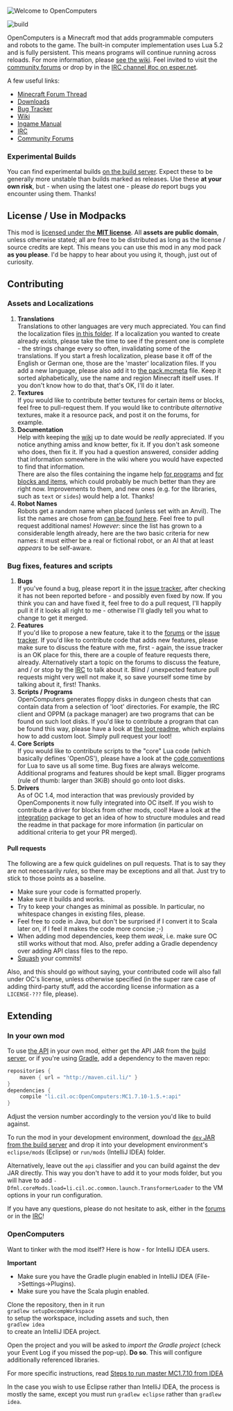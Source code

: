 ![Welcome to OpenComputers](assets/misc/banner.png)

![build](https://github.com/lucsoft/OpenComputers/workflows/build/badge.svg)

OpenComputers is a Minecraft mod that adds programmable computers and robots to the game. The built-in computer implementation uses Lua 5.2 and is fully persistent. This means programs will continue running across reloads. For more information, please [see the wiki][wiki]. Feel invited to visit the [community forums][forums] or drop by in the [IRC channel #oc on esper.net][irc].

A few useful links:
* [Minecraft Forum Thread][mcf]
* [Downloads][releases]
* [Bug Tracker][issues]
* [Wiki][wiki]
* [Ingame Manual][ingame manual]
* [IRC][irc]
* [Community Forums][forums]

### Experimental Builds
You can find experimental builds [on the build server][jenkins]. Expect these to be generally more unstable than builds marked as releases. Use these **at your own risk**, but - when using the latest one - please *do* report bugs you encounter using them. Thanks!

## License / Use in Modpacks
This mod is [licensed under the **MIT license**](https://github.com/MightyPirates/OpenComputers/blob/master-MC1.7.10/LICENSE). All **assets are public domain**, unless otherwise stated; all are free to be distributed as long as the license / source credits are kept. This means you can use this mod in any mod pack **as you please**. I'd be happy to hear about you using it, though, just out of curiosity.

## Contributing
### Assets and Localizations
1. **Translations**  
   Translations to other languages are very much appreciated. You can find the localization files [in this folder][localizations]. If a localization you wanted to create already exists, please take the time to see if the present one is complete - the strings change every so often, invalidating some of the translations. If you start a fresh localization, please base it off of the English or German one, those are the 'master' localization files. If you add a new language, please also add it to [the pack.mcmeta][pack.mcmeta] file. Keep it sorted alphabetically, use the name and region Minecraft itself uses. If you don't know how to do that, that's OK, I'll do it later.
2. **Textures**  
   If you would like to contribute better textures for certain items or blocks, feel free to pull-request them. If you would like to contribute *alternative* textures, make it a resource pack, and post it on the forums, for example.
3. **Documentation**  
   Help with keeping the [wiki][] up to date would be *really* appreciated. If you notice anything amiss and know better, fix it. If you don't ask someone who does, then fix it. If you had a question answered, consider adding that information somewhere in the wiki where you would have expected to find that information.  
   There are also the files containing the ingame help [for programs][manpages] and [for blocks and items][manual], which could probably be much better than they are right now. Improvements to them, and new ones (e.g. for the libraries, such as `text` or `sides`) would help a lot. Thanks!
4. **Robot Names**  
   Robots get a random name when placed (unless set with an Anvil). The list the names are chose from [can be found here][robot names]. Feel free to pull request additional names! *However*: since the list has grown to a considerable length already, here are the two basic criteria for new names: it must either be a real or fictional robot, or an AI that at least *appears* to be self-aware.

### Bug fixes, features and scripts
1. **Bugs**  
   If you've found a bug, please report it in the [issue tracker][issues], after checking it has not been reported before - and possibly even fixed by now. If you think you can and have fixed it, feel free to do a pull request, I'll happily pull it if it looks all right to me - otherwise I'll gladly tell you what to change to get it merged.
2. **Features**  
   If you'd like to propose a new feature, take it to the [forums][] or the [issue tracker][issues]. If you'd like to contribute code that adds new features, please make sure to discuss the feature with me, first - again, the issue tracker is an OK place for this, there are a couple of feature requests there, already. Alternatively start a topic on the forums to discuss the feature, and / or stop by the [IRC][irc] to talk about it. Blind / unexpected feature pull requests might very well not make it, so save yourself some time by talking about it, first! Thanks.
3. **Scripts / Programs**  
   OpenComputers generates floppy disks in dungeon chests that can contain data from a selection of 'loot' directories. For example, the IRC client and OPPM (a package manager) are two programs that can be found on such loot disks. If you'd like to contribute a program that can be found this way, please have a look at [the loot readme][loot], which explains how to add custom loot. Simply pull request your loot!
4. **Core Scripts**  
   If you would like to contribute scripts to the "core" Lua code (which basically defines 'OpenOS'), please have a look at the [code conventions][] for Lua to save us all some time. Bug fixes are always welcome. Additional programs and features should be kept small. Bigger programs (rule of thumb: larger than 3KiB) should go onto loot disks.
5. **Drivers**  
   As of OC 1.4, mod interaction that was previously provided by OpenComponents it now fully integrated into OC itself. If you wish to contribute a driver for blocks from other mods, cool! Have a look at the [integration][] package to get an idea of how to structure modules and read the readme in that package for more information (in particular on additional criteria to get your PR merged).

#### Pull requests
The following are a few quick guidelines on pull requests. That is to say they are not necessarily *rules*, so there may be exceptions and all that. Just try to stick to those points as a baseline.
- Make sure your code is formatted properly.
- Make sure it builds and works.
- Try to keep your changes as minimal as possible. In particular, no whitespace changes in existing files, please.
- Feel free to code in Java, but don't be surprised if I convert it to Scala later on, if I feel it makes the code more concise ;-)
- When adding mod dependencies, keep them *weak*, i.e. make sure OC still works without that mod. Also, prefer adding a Gradle dependency over adding API class files to the repo.
- [Squash](http://gitready.com/advanced/2009/02/10/squashing-commits-with-rebase.html) your commits!

Also, and this should go without saying, your contributed code will also fall under OC's license, unless otherwise specified (in the super rare case of adding third-party stuff, add the according license information as a `LICENSE-???` file, please).

## Extending
### In your own mod
To use [the API][api] in your own mod, either get the API JAR from the [build server][jenkins], or if you're using [Gradle](http://gradle.org/), add a dependency to the maven repo:
```groovy
repositories {
    maven { url = "http://maven.cil.li/" }
}
dependencies {
    compile "li.cil.oc:OpenComputers:MC1.7.10-1.5.+:api"
}
```
Adjust the version number accordingly to the version you'd like to build against.

To run the mod in your development environment, download the [`dev` JAR from the build server][dev-jar] and drop it into your development environment's `eclipse/mods` (Eclipse) or `run/mods` (IntelliJ IDEA) folder.

Alternatively, leave out the `api` classifier and you can build against the dev JAR directly. This way you don't have to add it to your mods folder, but you will have to add `-Dfml.coreMods.load=li.cil.oc.common.launch.TransformerLoader` to the VM options in your run configuration.

If you have any questions, please do not hesitate to ask, either in the [forums][] or in the [IRC][irc]!

### OpenComputers
Want to tinker with the mod itself? Here is how - for IntelliJ IDEA users.

**Important**
- Make sure you have the Gradle plugin enabled in IntelliJ IDEA (File->Settings->Plugins).
- Make sure you have the Scala plugin enabled.

Clone the repository, then in it run  
`gradlew setupDecompWorkspace`  
to setup the workspace, including assets and such, then  
`gradlew idea`  
to create an IntelliJ IDEA project.

Open the project and you will be asked to *import the Gradle project* (check your Event Log if you missed the pop-up). **Do so**. This will configure additionally referenced libraries.

For more specific instructions, read [Steps to run master MC1.7.10 from IDEA][idea_1.7.10]

In the case you wish to use Eclipse rather than IntelliJ IDEA, the process is mostly the same, except you must run `gradlew eclipse` rather than `gradlew idea`.



[api]: https://github.com/MightyPirates/OpenComputers/tree/master-MC1.7.10/src/main/java/li/cil/oc/api
[code conventions]: https://ocdoc.cil.li/lua_conventions
[dev-jar]: https://ci.cil.li/view/OpenComputers/job/OpenComputers-MC1.7.10/
[forums]: https://oc.cil.li/
[irc]: http://webchat.esper.net/?channels=#oc
[issues]: https://github.com/MightyPirates/OpenComputers/issues?state=open
[jenkins]: http://ci.cil.li/
[localizations]: https://github.com/MightyPirates/OpenComputers/tree/master-MC1.7.10/src/main/resources/assets/opencomputers/lang
[loot]: https://github.com/MightyPirates/OpenComputers/tree/master-MC1.7.10/src/main/resources/assets/opencomputers/loot
[manpages]: https://github.com/MightyPirates/OpenComputers/tree/master-MC1.7.10/src/main/resources/assets/opencomputers/loot/OpenOS/usr/man
[manual]: https://github.com/MightyPirates/OpenComputers/tree/master-MC1.7.10/src/main/resources/assets/opencomputers/doc
[mcf]: http://www.minecraftforum.net/topic/2201440-opencomputers-v122/
[pack.mcmeta]: https://github.com/MightyPirates/OpenComputers/blob/master-MC1.7.10/src/main/resources/pack.mcmeta
[releases]: https://github.com/MightyPirates/OpenComputers/releases
[robot names]: https://github.com/MightyPirates/OpenComputers/blob/master-MC1.7.10/src/main/resources/assets/opencomputers/robot.names
[wiki]: https://ocdoc.cil.li/
[integration]: https://github.com/MightyPirates/OpenComputers/tree/master-MC1.7.10/src/main/scala/li/cil/oc/integration
[ingame manual]: https://github.com/MightyPirates/OpenComputers/tree/master-MC1.7.10/src/main/resources/assets/opencomputers/doc
[idea_1.7.10]: https://ocdoc.cil.li/tutorial:debug_1.7.10
